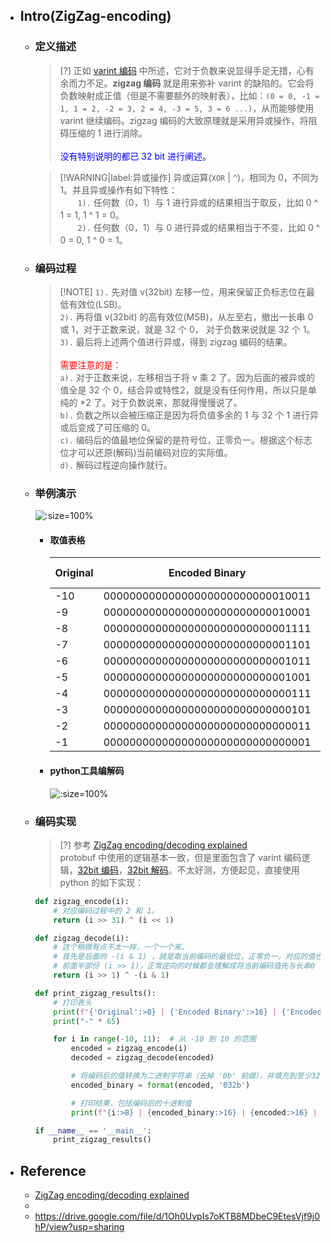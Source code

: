 * ## Intro(ZigZag-encoding)

    + ### 定义描述

        > [?] 正如 [varint 编码](./varint.md) 中所述，它对于负数来说显得手足无措，心有余而力不足。**zigzag 编码** 就是用来弥补 varint 的缺陷的。它会将负数映射成正值（但是不需要额外的映射表），比如：`(0 = 0, -1 = 1, 1 = 2, -2 = 3, 2 = 4, -3 = 5, 3 = 6 ...)`，从而能够使用 varint 继续编码。zigzag 编码的大致原理就是采用异或操作，将阻碍压缩的 1 进行消除。
        <br><br><span style='color:blue'>没有特别说明的都已 32 bit 进行阐述。</span>

        > [!WARNING|label:异或操作] 异或运算(`XOR` | `^`)，相同为 0，不同为 1。并且异或操作有如下特性：
        <br><span style='padding-left:2.0em'/>`1).` 任何数（0，1）与 1 进行异或的结果相当于取反，比如 0 ^ 1 = 1, 1 ^ 1 = 0。
        <br><span style='padding-left:2.0em'/>`2).` 任何数（0，1）与 0 进行异或的结果相当于不变，比如 0 ^ 0 = 0, 1 ^ 0 = 1。

    + ### 编码过程

        > [!NOTE] `1).` 先对值 v(32bit) 左移一位，用来保留正负标志位在最低有效位(LSB)。
        <br>`2).` 再将值 v(32bit) 的高有效位(MSB)，从左至右，撤出一长串 0 或 1，对于正数来说，就是 32 个 0， 对于负数来说就是 32 个 1。
        <br>`3).` 最后将上述两个值进行异或，得到 zigzag 编码的结果。
        <br><br><span style='color:red'>需要注意的是：</span>
        <br>`a).` 对于正数来说，左移相当于将 v 乘 2 了。因为后面的被异或的值全是 32 个 0，结合异或特性2，就是没有任何作用，所以只是单纯的 *2 了。对于负数说来，那就得慢慢说了。
        <br>`b).` 负数之所以会被压缩正是因为将负值多余的 1 与 32 个 1 进行异或后变成了可压缩的 0。
        <br>`c).` 编码后的值最地位保留的是符号位，正零负一。根据这个标志位才可以还原(解码)当前编码对应的实际值。
        <br>`d).` 解码过程逆向操作就行。

    + ### 举例演示

        ![](/.images/corner/encoding/zigzag/zigzag-demo-sample-01.png ':size=100%')

        - #### 取值表格

            | Original |  Encoded Binary |  Encoded Decimal |  Decoded | delimiter | Original |  Encoded Binary |  Encoded Decimal |  Decoded |
            | -- | -- | -- | -- | -- | -- | -- | -- | -- |
            |-10 | 00000000000000000000000000010011 |               19 |      -10 | | 0 | 00000000000000000000000000000000 |                0 |        0 |
            | -9 | 00000000000000000000000000010001 |               17 |       -9 | | 1 | 00000000000000000000000000000010 |                2 |        1 |
            | -8 | 00000000000000000000000000001111 |               15 |       -8 | | 2 | 00000000000000000000000000000100 |                4 |        2 |
            | -7 | 00000000000000000000000000001101 |               13 |       -7 | | 3 | 00000000000000000000000000000110 |                6 |        3 |
            | -6 | 00000000000000000000000000001011 |               11 |       -6 | | 4 | 00000000000000000000000000001000 |                8 |        4 |
            | -5 | 00000000000000000000000000001001 |                9 |       -5 | | 5 | 00000000000000000000000000001010 |               10 |        5 |
            | -4 | 00000000000000000000000000000111 |                7 |       -4 | | 6 | 00000000000000000000000000001100 |               12 |        6 |
            | -3 | 00000000000000000000000000000101 |                5 |       -3 | | 7 | 00000000000000000000000000001110 |               14 |        7 |
            | -2 | 00000000000000000000000000000011 |                3 |       -2 | | 8 | 00000000000000000000000000010000 |               16 |        8 |
            | -1 | 00000000000000000000000000000001 |                1 |       -1 | | 9 | 00000000000000000000000000010010 |               18 |        9 |

        - #### python工具编解码

            ![](/.images/corner/encoding/zigzag/zigzag-demo-sample-02.png ':size=100%')

    + ### 编码实现

        > [?] 参考 [ZigZag encoding/decoding explained](https://gist.github.com/mfuerstenau/ba870a29e16536fdbaba)
        <br>protobuf 中使用的逻辑基本一致，但是里面包含了 varint 编码逻辑，[32bit 编码](https://github.com/golang/protobuf/blob/75de7c059e36b64f01d0dd234ff2fff404ec3374/proto/buffer.go#L146-L148)，[32bit 解码](https://github.com/golang/protobuf/blob/75de7c059e36b64f01d0dd234ff2fff404ec3374/proto/buffer.go#L199-L205)。不太好测，方便起见，直接使用 python 的如下实现：

        ```python {6-8}
        def zigzag_encode(i):
            # 对应编码过程中的 2 和 1。
            return (i >> 31) ^ (i << 1)

        def zigzag_decode(i):
            # 这个稍微有点不太一样，一个一个来。
            # 首先是后面的 -(i & 1) ，就是取当前编码的最低位，正零负一，对应的值也为 0 或者 1。-(0) 当 0 就行，也就是编码过程中的那一长传 0。 -(1) 就是编码过程中的那一长串 1。
            # 前面半部份 (i >> 1)，正常逆向的时候都会理解成将当前编码值先与长串0 或 1 异或后再右移还原。但是此处是先移位然后异或的。之所以这样可以，是跟异或的值有关系，要么全是0，要么全是1。其实完全可以写成 return (i ^ -(i & 1)) >> 1
            return (i >> 1) ^ -(i & 1)

        def print_zigzag_results():
            # 打印表头
            print(f"{'Original':>8} | {'Encoded Binary':>16} | {'Encoded Decimal':>16} | {'Decoded':>8}")
            print("-" * 65)

            for i in range(-10, 11):  # 从 -10 到 10 的范围
                encoded = zigzag_encode(i)
                decoded = zigzag_decode(encoded)

                # 将编码后的值转换为二进制字符串（去掉 '0b' 前缀），并填充到至少32位
                encoded_binary = format(encoded, '032b')

                # 打印结果，包括编码后的十进制值
                print(f"{i:>8} | {encoded_binary:>16} | {encoded:>16} | {decoded:>8}")

        if __name__ == '__main__':
            print_zigzag_results()
        ```

* ## Reference

    + [ZigZag encoding/decoding explained](https://gist.github.com/mfuerstenau/ba870a29e16536fdbaba)
    + 
    + https://drive.google.com/file/d/1Oh0UvpIs7oKTB8MDbeC9EtesVjf9j0hP/view?usp=sharing